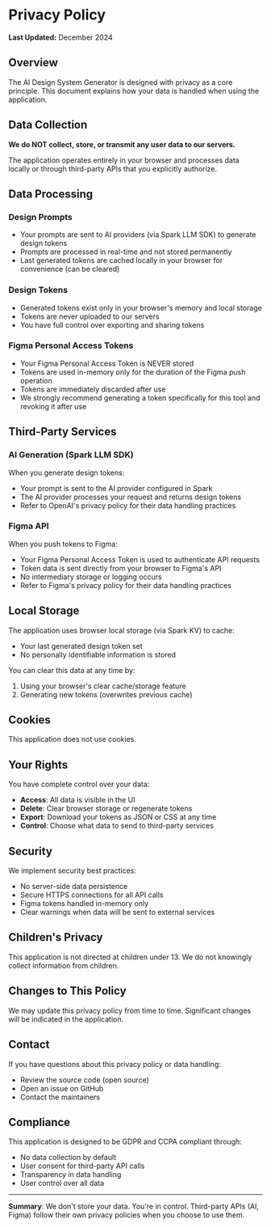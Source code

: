 # Privacy Policy

**Last Updated:** December 2024

## Overview

The AI Design System Generator is designed with privacy as a core principle. This document explains how your data is handled when using the application.

## Data Collection

**We do NOT collect, store, or transmit any user data to our servers.**

The application operates entirely in your browser and processes data locally or through third-party APIs that you explicitly authorize.

## Data Processing

### Design Prompts
- Your prompts are sent to AI providers (via Spark LLM SDK) to generate design tokens
- Prompts are processed in real-time and not stored permanently
- Last generated tokens are cached locally in your browser for convenience (can be cleared)

### Design Tokens
- Generated tokens exist only in your browser's memory and local storage
- Tokens are never uploaded to our servers
- You have full control over exporting and sharing tokens

### Figma Personal Access Tokens
- Your Figma Personal Access Token is NEVER stored
- Tokens are used in-memory only for the duration of the Figma push operation
- Tokens are immediately discarded after use
- We strongly recommend generating a token specifically for this tool and revoking it after use

## Third-Party Services

### AI Generation (Spark LLM SDK)
When you generate design tokens:
- Your prompt is sent to the AI provider configured in Spark
- The AI provider processes your request and returns design tokens
- Refer to OpenAI's privacy policy for their data handling practices

### Figma API
When you push tokens to Figma:
- Your Figma Personal Access Token is used to authenticate API requests
- Token data is sent directly from your browser to Figma's API
- No intermediary storage or logging occurs
- Refer to Figma's privacy policy for their data handling practices

## Local Storage

The application uses browser local storage (via Spark KV) to cache:
- Your last generated design token set
- No personally identifiable information is stored

You can clear this data at any time by:
1. Using your browser's clear cache/storage feature
2. Generating new tokens (overwrites previous cache)

## Cookies

This application does not use cookies.

## Your Rights

You have complete control over your data:
- **Access**: All data is visible in the UI
- **Delete**: Clear browser storage or regenerate tokens
- **Export**: Download your tokens as JSON or CSS at any time
- **Control**: Choose what data to send to third-party services

## Security

We implement security best practices:
- No server-side data persistence
- Secure HTTPS connections for all API calls
- Figma tokens handled in-memory only
- Clear warnings when data will be sent to external services

## Children's Privacy

This application is not directed at children under 13. We do not knowingly collect information from children.

## Changes to This Policy

We may update this privacy policy from time to time. Significant changes will be indicated in the application.

## Contact

If you have questions about this privacy policy or data handling:
- Review the source code (open source)
- Open an issue on GitHub
- Contact the maintainers

## Compliance

This application is designed to be GDPR and CCPA compliant through:
- No data collection by default
- User consent for third-party API calls
- Transparency in data handling
- User control over all data

---

**Summary**: We don't store your data. You're in control. Third-party APIs (AI, Figma) follow their own privacy policies when you choose to use them.
